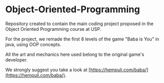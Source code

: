 # Object-Oriented-Programming
Repository created to contain the main coding project proposed in the Object Oriented Programming course at USP.

For the project, we remade the first 8 levels of the game "Baba is You" in java, using OOP concepts.

All the art and mechanics here used belong to the original game's developer. 

We strongly suggest you take a look at [https://hempuli.com/baba/](https://hempuli.com/baba/).
